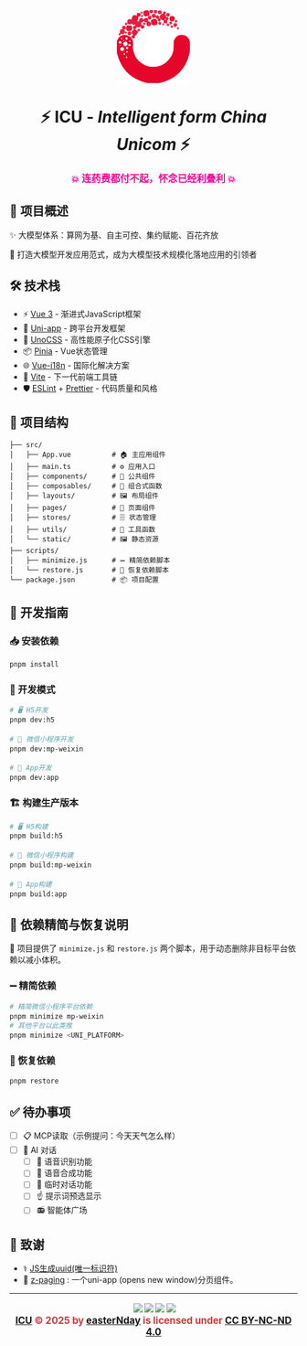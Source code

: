 <p align="center">
  <img align="center" src="./src/static/logo.svg" height="128" alt="logo"/>
</p>

<h1 align="center">
⚡️ ICU - <em>Intelligent form China Unicom</em> ⚡️
</h1>

<p align="center" style="font-size:1.2em; font-weight:bold; color:#ff0099;">
  💥 连药费都付不起，怀念已经利叠利 💥
</p>

## 📌 项目概述

✨ 大模型体系：算网为基、自主可控、集约赋能、百花齐放

🌙 打造大模型开发应用范式，成为大模型技术规模化落地应用的引领者

## 🛠 技术栈

- ⚡️ [Vue 3](https://github.com/vuejs/core) - 渐进式JavaScript框架
- 🚀 [Uni-app](https://uniapp.dcloud.io/) - 跨平台开发框架
- 🎨 [UnoCSS](https://github.com/unocss/unocss) - 高性能原子化CSS引擎
- 📦 [Pinia](https://pinia.vuejs.org/) - Vue状态管理
- 🌐 [Vue-i18n](https://kazupon.github.io/vue-i18n/) - 国际化解决方案
- 🔧 [Vite](https://vitejs.dev/) - 下一代前端工具链
- 🛡 [ESLint](https://eslint.org/) + [Prettier](https://prettier.io/) - 代码质量和风格

## 📂 项目结构

```
├── src/
│   ├── App.vue          # 🏠 主应用组件
│   ├── main.ts          # ⚙️ 应用入口
│   ├── components/      # 🧩 公共组件
│   ├── composables/     # 🧰 组合式函数
│   ├── layouts/         # 🖼 布局组件
│   ├── pages/           # 📄 页面组件
│   ├── stores/          # 🗄 状态管理
│   ├── utils/           # 🔧 工具函数
│   └── static/          # 🖼 静态资源
├── scripts/
│   ├── minimize.js      # ➖ 精简依赖脚本
│   └── restore.js       # 🔄 恢复依赖脚本
└── package.json         # 📦 项目配置
```

## 🚀 开发指南

### 📥 安装依赖

```bash
pnpm install
```

### 🔨 开发模式

```bash
# 🖥️ H5开发
pnpm dev:h5

# 💬 微信小程序开发
pnpm dev:mp-weixin

# 📱 App开发
pnpm dev:app
```

### 🏗 构建生产版本

```bash
# 🖥️ H5构建
pnpm build:h5

# 💬 微信小程序构建
pnpm build:mp-weixin

# 📱 App构建
pnpm build:app
```

## 🔄 依赖精简与恢复说明

🔧 项目提供了 `minimize.js` 和 `restore.js` 两个脚本，用于动态删除非目标平台依赖以减小体积。

### ➖ 精简依赖

```bash
# 精简微信小程序平台依赖
pnpm minimize mp-weixin
# 其他平台以此类推
pnpm minimize <UNI_PLATFORM>
```

### 🔄 恢复依赖

```bash
pnpm restore
```

## ✅ 待办事项

- [ ] 📋️ MCP读取（示例提问：今天天气怎么样）
- [ ] 💭 AI 对话
  - [ ] 💬 语音识别功能
  - [ ] 🤲 语音合成功能
  - [ ] 🔏 临时对话功能
  - [ ] ☝️ 提示词预选显示
  - [ ] 📻️ 智能体广场

## 🙏 致谢

- ⚕️ [JS生成uuid(唯一标识符)](https://blog.csdn.net/pipizhou16/article/details/123691053)
- 📑 [z-paging](https://z-paging.zxlee.cn/) : 一个uni-app (opens new window)分页组件。

---

<p align="center" style="font-size:1.2em; font-weight:bold; color:#d33a3a;">
<img src="https://mirrors.creativecommons.org/presskit/icons/cc.svg" style="max-width: 16px;max-height:16px;margin-left: .2em;"><img src="https://mirrors.creativecommons.org/presskit/icons/by.svg" style="max-width: 16px;max-height:16px;margin-left: .2em;"><img src="https://mirrors.creativecommons.org/presskit/icons/nc.svg" style="max-width: 16px;max-height:16px;margin-left: .2em;"><img src="https://mirrors.creativecommons.org/presskit/icons/nd.svg" style="max-width: 16px;max-height:16px;margin-left: .2em;">
<br/>
<a href="https://github.com/UnicomStudio/ICU">ICU</a> © 2025 by <a href="https://github.com/easterNday">easterNday</a> is licensed under <a href="https://creativecommons.org/licenses/by-nc-nd/4.0/">CC BY-NC-ND 4.0</a>
</p>
